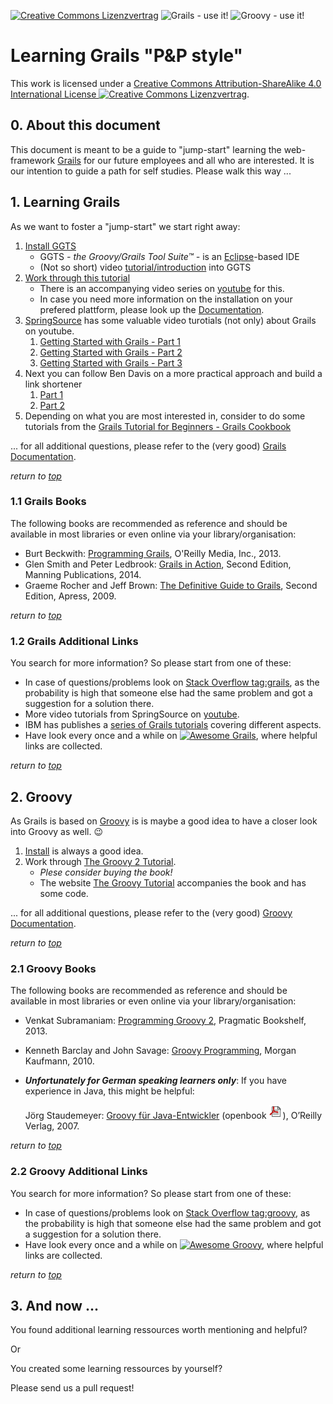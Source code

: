 <a rel="license" href="http://creativecommons.org/licenses/by-sa/4.0/"><img alt="Creative Commons Lizenzvertrag" style="border-width:0" src="https://i.creativecommons.org/l/by-sa/4.0/80x15.png" /></a> ![Grails - use it!](https://img.shields.io/badge/Grails-use%20it!-4D8618.svg) ![Groovy - use it!](https://img.shields.io/badge/Grails-use%20it!-286B86.svg)

# Learning Grails "P&P style"

This work is licensed under a <a rel="license" href="http://creativecommons.org/licenses/by-sa/4.0/">Creative Commons Attribution-ShareAlike 4.0 International License <img alt="Creative Commons Lizenzvertrag" style="border-width:0" src="https://i.creativecommons.org/l/by-sa/4.0/80x15.png" /></a>.


## 0. About this document

This document is meant to be a guide to "jump-start" learning the web-framework [Grails](http://www.grails.org/) for our future employees and all who are interested. It is our intention to guide a path for self studies. Please walk this way ...


## 1. Learning Grails

As we want to foster a "jump-start" we start right away:

1. [Install GGTS](https://spring.io/tools/ggts/all)
   * GGTS _- the Groovy/Grails Tool Suite™ -_ is an [Eclipse](https://eclipse.org/)-based IDE
   * (Not so short) video [tutorial/introduction](https://youtu.be/cIjInOkUDy8) into GGTS
1. [Work through this tutorial](http://www.grailsexample.net/course-outline/)
   * There is an accompanying video series on [youtube](https://youtu.be/qcZ6FWmIuJc?list=PLMIXRBXuv8yaPUYMwlDRvUNf44LgCUunY) for this.
   * In case you need more information on the installation on your prefered plattform, please look up the [Documentation](http://www.grails.org/single-page-documentation.html).
1. [SpringSource](https://www.youtube.com/user/SpringSourceDev/) has some valuable video turotials (not only) about Grails on youtube.
   1. [Getting Started with Grails - Part 1](https://youtu.be/PXHxo43hn34)
   1. [Getting Started with Grails - Part 2](https://youtu.be/qNFksvLxZNU)
   1. [Getting Started with Grails - Part 3 ](https://youtu.be/oL4yVtNU31E)
 1. Next you can follow Ben Davis on a more practical approach and build a link shortener
    1. [Part 1](http://www.learningtechnicalstuff.com/2012/04/building-url-shortener-in-grails-pt-1.html)
    1. [Part 2](http://www.learningtechnicalstuff.com/2012/05/building-url-shortener-in-grails-pt-2.html)
1. Depending on what you are most interested in, consider to do some tutorials from the [Grails Tutorial for Beginners - Grails Cookbook](http://grails.asia/grails-tutorial-for-beginners)

... for all additional questions, please refer to the (very good) [Grails Documentation](http://www.grails.org/single-page-documentation.html).

_return to [top](#)_


### 1.1 Grails Books

The following books are recommended as reference and should be available in most libraries or even online via your library/organisation:

* Burt Beckwith: [Programming Grails](http://proquest.safaribooksonline.com/book/programming/9781449324513), O'Reilly Media, Inc., 2013.
* Glen Smith and Peter Ledbrook: [Grails in Action](http://proquest.safaribooksonline.com/book/programming/java/9781617290961), Second Edition, Manning Publications, 2014.
* Graeme Rocher and Jeff Brown: [The Definitive Guide to Grails](http://proquest.safaribooksonline.com/book/web-development/ruby/9781590599952), Second Edition, Apress, 2009.

_return to [top](#)_


### 1.2 Grails Additional Links

You search for more information? So please start from one of these:

* In case of questions/problems look on [Stack Overflow tag:grails](https://stackoverflow.com/questions/tagged/grails), as the probability is high that someone else had the same problem and got a suggestion for a solution there.
* More video tutorials from SpringSource on [youtube](https://www.youtube.com/user/SpringSourceDev/search?query=grails).
* IBM has publishes a [series of Grails tutorials](http://www.ibm.com/developerworks/views/java/libraryview.jsp?search_by=mastering+grails) covering different aspects.
* Have look every once and a while on [![Awesome](https://cdn.rawgit.com/sindresorhus/awesome/d7305f38d29fed78fa85652e3a63e154dd8e8829/media/badge.svg) Grails](https://github.com/hitenpratap/awesome-grails), where helpful links are collected.

_return to [top](#)_


## 2. Groovy

As Grails is based on [Groovy](http://www.groovy-lang.org/) is is maybe a good idea to have a closer look into Groovy as well. :wink:

1. [Install](http://www.groovy-lang.org/install.html) is always a good idea.
1. Work through [The Groovy 2 Tutorial](https://leanpub.com/groovytutorial/read).
   * _Plese consider buying the book!_
   * The website [The Groovy Tutorial](http://www.groovy-tutorial.org/) accompanies the book and has some code.

... for all additional questions, please refer to the (very good) [Groovy Documentation](http://www.groovy-lang.org/single-page-documentation.html).

_return to [top](README.md#top)_


### 2.1 Groovy Books

The following books are recommended as reference and should be available in most libraries or even online via your library/organisation:

* Venkat Subramaniam: [Programming Groovy 2](http://proquest.safaribooksonline.com/book/programming/java/9781941222522), Pragmatic Bookshelf, 2013.
* Kenneth Barclay and John Savage: [Groovy Programming](http://proquest.safaribooksonline.com/book/programming/java/9780123725073), Morgan Kaufmann, 2010.
* **_Unfortunately for German speaking learners only_**: If you have experience in Java, this might be helpful:

   Jörg Staudemeyer: [Groovy für Java-Entwickler](http://examples.oreilly.de/openbooks/pdf_groovyger.pdf) (openbook ![pdf file](https://raw.githubusercontent.com/RRZE-PP/rrze-icon-set/master/tango/22x22/mime-types/document-pdf.png)), O’Reilly Verlag, 2007.

_return to [top](#)_


### 2.2 Groovy Additional Links

You search for more information? So please start from one of these:

* In case of questions/problems look on [Stack Overflow tag:groovy](https://stackoverflow.com/questions/tagged/grails+groovy), as the probability is high that someone else had the same problem and got a suggestion for a solution there.
* Have look every once and a while on [![Awesome](https://cdn.rawgit.com/sindresorhus/awesome/d7305f38d29fed78fa85652e3a63e154dd8e8829/media/badge.svg) Groovy](https://github.com/kdabir/awesome-groovy), where helpful links are collected.

_return to [top](#)_


## 3. And now ...

You found additional learning ressources worth mentioning and helpful?

Or

You created some learning ressources by yourself?

Please send us a pull request!

